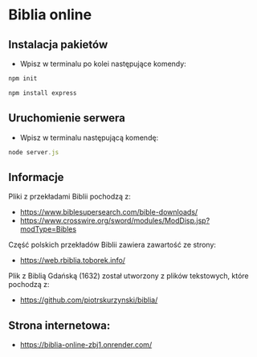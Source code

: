 # Biblia online

## **Instalacja pakietów**

* Wpisz w terminalu po kolei następujące komendy:

``` javascript
npm init
```

``` javascript
npm install express
```

## **Uruchomienie serwera** 

* Wpisz w terminalu następującą komendę:
   
``` javascript
node server.js
```

## Informacje

<p>Pliki z przekładami Biblii pochodzą z:</p>

* https://www.biblesupersearch.com/bible-downloads/
* https://www.crosswire.org/sword/modules/ModDisp.jsp?modType=Bibles

<p>Część polskich przekładów Biblii zawiera zawartość ze strony:</p>

* https://web.rbiblia.toborek.info/

<p>Plik z Biblią Gdańską (1632) został utworzony z plików tekstowych, które pochodzą z:</p>

* https://github.com/piotrskurzynski/biblia/

## **Strona internetowa:**

* https://biblia-online-zbj1.onrender.com/
